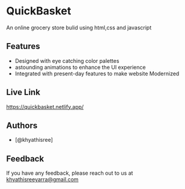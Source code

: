 
# QuickBasket

An online grocery store bulid using html,css and javascript


## Features

- Designed with eye catching color palettes
- astounding animations to enhance the UI experience
- Integrated with present-day features to make website Modernized


## Live Link

https://quickbasket.netlify.app/

## Authors

- [@khyathisree]


## Feedback

If you have any feedback, please reach out to us at khyathisreeyarra@gmail.com
